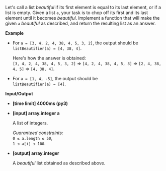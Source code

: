 <div class="markdown"><p>Let's call a list <em>beautiful</em> if its first element is equal to its last element, or if a list is empty. Given a list <code>a</code>, your task is to chop off its first and its last element until it becomes <em>beautiful</em>. Implement a function that will make the given <code>a</code> <em>beautiful</em> as described, and return the resulting list as an answer.</p>
<p><strong>Example</strong></p>
<ul>
<li>
<p>For <code>a = [3, 4, 2, 4, 38, 4, 5, 3, 2]</code>, the output should be<br>
<code>listBeautifier(a) = [4, 38, 4]</code>.</p>
<p>Here's how the answer is obtained:<br>
<code>[3, 4, 2, 4, 38, 4, 5, 3, 2]</code> =&gt; <code>[4, 2, 4, 38, 4, 5, 3]</code> =&gt; <code>[2, 4, 38, 4, 5]</code> =&gt; <code>[4, 38, 4]</code>.</p>
</li>
<li>
<p>For <code>a = [1, 4, -5]</code>, the output should be<br>
<code>listBeautifier(a) = [4]</code>.</p>
</li>
</ul>
<p><strong>Input/Output</strong></p>
<ul>
<li><strong>[time limit] 4000ms (py3)</strong></li>
</ul>
<ul>
<li>
<p><strong>[input] array.integer a</strong></p>
<p>A list of integers.</p>
<p><em>Guaranteed constraints:</em><br>
<code>0 ≤ a.length ≤ 50</code>,<br>
<code>1 ≤ a[i] ≤ 100</code>.</p>
</li>
<li>
<p><strong>[output] array.integer</strong></p>
<p>A <em>beautiful</em> list obtained as described above.</p>
</li>
</ul>
</div>
